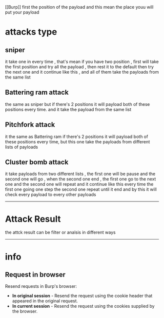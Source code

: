 [[Burp]]
first the position of the payload and this mean the place youu will put your payload

# **attacks type**

## **sniper**

it take one in every time , that's mean if you have two position , first will take the first position and try all the payload , then rest it to the default then try the next one and it continue like this  , and all of them take the payloads from the same list


##  **Battering ram attack**

the same as sniper but if there's 2 positions it will payload both of these positions every time.
and it take the payload from the same list


## Pitchfork attack

it the same as Battering ram if there's 2 positions it will payload both of these positions every time, but this one take the payloads from different lists of payloads 

## Cluster bomb attack

it take payloads from two different lists , the first one will be pause and the second one will go , when the second one end , the first one go to the next one and the second one will repeat and it continue like this every time the first one going one step the second one repeat until it end and by this it will check every payload to every other payloads

___________
# **Attack Result**
the attck result can be filter or analsis in different ways 



-------------




# **info**
## Request in browser

Resend requests in Burp's browser:

- **In original session** - Resend the request using the cookie header that appeared in the original request.
- **In current session** - Resend the request using the cookies supplied by the browser.